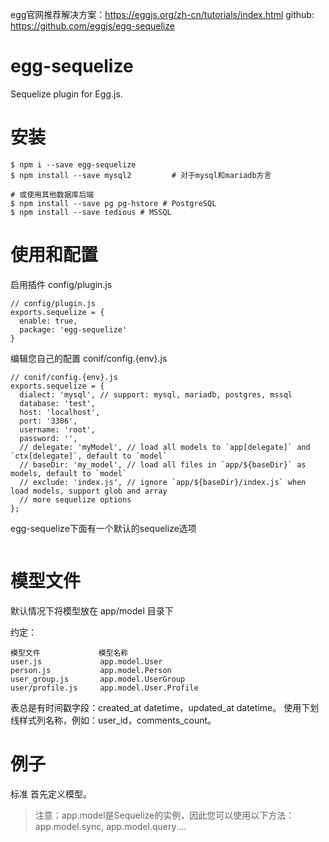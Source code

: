 

egg官网推荐解决方案：https://eggjs.org/zh-cn/tutorials/index.html
github: https://github.com/eggjs/egg-sequelize

#  egg-sequelize

Sequelize plugin for Egg.js.



# 安装
```
$ npm i --save egg-sequelize
$ npm install --save mysql2         # 对于mysql和mariadb方言

# 或使用其他数据库后端
$ npm install --save pg pg-hstore # PostgreSQL
$ npm install --save tedious # MSSQL
```


# 使用和配置

启用插件 config/plugin.js
```
// config/plugin.js
exports.sequelize = {
  enable: true,
  package: 'egg-sequelize'
}

```

编辑您自己的配置 conif/config.{env}.js
```
// conif/config.{env}.js
exports.sequelize = {
  dialect: 'mysql', // support: mysql, mariadb, postgres, mssql
  database: 'test',
  host: 'localhost',
  port: '3306',
  username: 'root',
  password: '',
  // delegate: 'myModel', // load all models to `app[delegate]` and `ctx[delegate]`, default to `model`
  // baseDir: 'my_model', // load all files in `app/${baseDir}` as models, default to `model`
  // exclude: 'index.js', // ignore `app/${baseDir}/index.js` when load models, support glob and array
  // more sequelize options
};
```

egg-sequelize下面有一个默认的sequelize选项

```

```

# 模型文件

默认情况下将模型放在 app/model 目录下

约定：

```
模型文件	         模型名称
user.js	            app.model.User
person.js	        app.model.Person
user_group.js	    app.model.UserGroup
user/profile.js	    app.model.User.Profile
```
表总是有时间戳字段：created_at datetime，updated_at datetime。
使用下划线样式列名称，例如：user_id，comments_count。




# 例子

标准
首先定义模型。

> 注意：app.model是Sequelize的实例，因此您可以使用以下方法：app.model.sync, app.model.query ...













